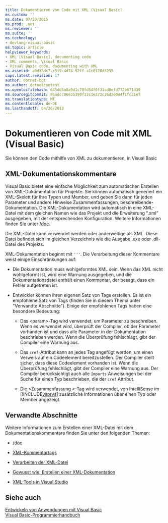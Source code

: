 ```yaml
---
title: Dokumentieren von Code mit XML (Visual Basic)
ms.custom: ''
ms.date: 07/20/2015
ms.prod: .net
ms.reviewer: ''
ms.suite: ''
ms.technology:
- devlang-visual-basic
ms.topic: article
helpviewer_keywords:
- XML [Visual Basic], documenting code
- XML comments, Visual Basic
- Visual Basic code, documenting with XML
ms.assetid: a0d35dc7-c5f9-4d74-92ff-a1c6f28d5235
caps.latest.revision: 17
author: dotnet-bot
ms.author: dotnetcontent
ms.openlocfilehash: 645dd4a8a9d1c78fd54f0f31ad0efd772b671d39
ms.sourcegitcommit: 86adcc06e35390f13c1e372c36d2e044f1fc31ef
ms.translationtype: MT
ms.contentlocale: de-DE
ms.lasthandoff: 04/26/2018
---
```

# <a name="documenting-your-code-with-xml-visual-basic"></a>Dokumentieren von Code mit XML (Visual Basic)
Sie können den Code mithilfe von XML zu dokumentieren, in Visual Basic  
  
## <a name="xml-documentation-comments"></a>XML-Dokumentationskommentare  
 Visual Basic bietet eine einfache Möglichkeit zum automatischen Erstellen von XML-Dokumentation für Projekte. Sie können automatisch generiert ein XML-Skelett für Ihre Typen und Member, und geben Sie dann für jeden Parameter und andere Hinweise Zusammenfassungen, beschreibende-Dokumentation. Die XML-Dokumentation wird automatisch in eine XML-Datei mit dem gleichen Namen wie das Projekt und die Erweiterung ".xml" ausgegeben, mit der entsprechenden Konfiguration. Weitere Informationen finden Sie unter [/doc](../../../visual-basic/reference/command-line-compiler/doc.md).  
  
 Die XML-Datei kann verwendet werden oder anderweitige als XML. Diese Datei befindet sich im gleichen Verzeichnis wie die Ausgabe .exe oder .dll-Datei des Projekts.  
  
 XML-Dokumentation beginnt mit `'''`. Die Verarbeitung dieser Kommentare weist einige Einschränkungen auf:  
  
-   Die Dokumentation muss wohlgeformtes XML sein. Wenn das XML nicht wohlgeformt ist, wird eine Warnung ausgegeben, und die Dokumentationsdatei enthält einen Kommentar, der besagt, dass ein Fehler aufgetreten ist.  
  
-   Entwickler können ihren eigenen Satz von Tags erstellen. Es ist ein empfohlene Satz von Tags (finden Sie in diesem Thema unter "Verwandte Abschnitte"). Einige der empfohlenen Tags haben eine besondere Bedeutung:  
  
    -   Das \<param>-Tag wird verwendet, um Parameter zu beschreiben. Wenn es verwendet wird, überprüft der Compiler, ob der Parameter vorhanden ist und dass alle Parameter in der Dokumentation beschrieben werden. Wenn die Überprüfung fehlschlägt, gibt der Compiler eine Warnung aus.  
  
    -   Das `cref`-Attribut kann an jedes Tag angefügt werden, um einen Verweis auf ein Codeelement bereitzustellen. Der Compiler stellt sicher, dass diese Codeelement vorhanden ist. Wenn die Überprüfung fehlschlägt, gibt der Compiler eine Warnung aus. Der Compiler berücksichtigt auch alle `Imports` Anweisungen bei der Suche für einen Typ beschrieben, die der `cref` Attribut.  
  
    -   Die \<Zusammenfassung >-Tag wird verwendet, von IntelliSense im [!INCLUDE[vsprvs](~/includes/vsprvs-md.md)] zusätzliche Informationen über einen Typ oder Member angezeigt.  
  
## <a name="related-sections"></a>Verwandte Abschnitte  
 Weitere Informationen zum Erstellen einer XML-Datei mit dem Dokumentationskommentare finden Sie unter den folgenden Themen:  
  
-   [/doc](../../../visual-basic/reference/command-line-compiler/doc.md)  
  
-   [XML-Kommentartags](../../../visual-basic/language-reference/xmldoc/recommended-xml-tags-for-documentation-comments.md)  
  
-   [Verarbeiten der XML-Datei](../../../visual-basic/programming-guide/program-structure/processing-the-xml-file.md)  
  
-   [Gewusst wie: Erstellen einer XML-Dokumentation](../../../visual-basic/programming-guide/program-structure/how-to-create-xml-documentation.md)  
  
-   [XML-Tools in Visual Studio](/visualstudio/xml-tools/xml-tools-in-visual-studio)  
  
## <a name="see-also"></a>Siehe auch  
 [Entwickeln von Anwendungen mit Visual Basic](../../../visual-basic/developing-apps/index.md)  
 [Visual Basic-Programmierhandbuch](../../../visual-basic/programming-guide/index.md)
